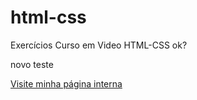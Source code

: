 # html-css
 Exercícios Curso em Video HTML-CSS ok?

 novo teste

[Visite minha página interna](ex022/fundo001.html)

